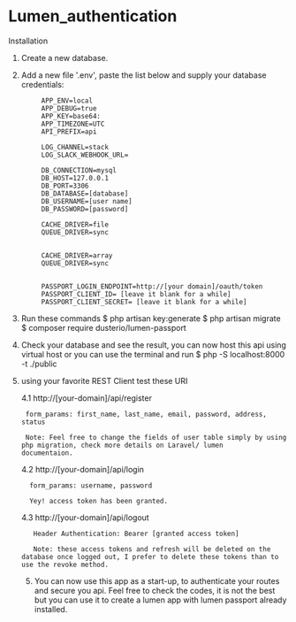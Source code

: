 # Lumen_authentication

Installation

1. Create a new database.
2. Add a new file '.env', paste the list below and supply your database credentials:

            APP_ENV=local
            APP_DEBUG=true
            APP_KEY=base64:
            APP_TIMEZONE=UTC
            API_PREFIX=api

            LOG_CHANNEL=stack
            LOG_SLACK_WEBHOOK_URL=

            DB_CONNECTION=mysql
            DB_HOST=127.0.0.1
            DB_PORT=3306
            DB_DATABASE=[database]
            DB_USERNAME=[user name]
            DB_PASSWORD=[password]

            CACHE_DRIVER=file
            QUEUE_DRIVER=sync


            CACHE_DRIVER=array
            QUEUE_DRIVER=sync


            PASSPORT_LOGIN_ENDPOINT=http://[your domain]/oauth/token
            PASSPORT_CLIENT_ID= [leave it blank for a while]
            PASSPORT_CLIENT_SECRET= [leave it blank for a while]


2. Run these commands
        $ php artisan key:generate
        $ php artisan migrate
        $ composer require dusterio/lumen-passport

3. Check your database and see the result, 
   you can now host this api using virtual host or you can use the terminal and run $ php -S localhost:8000 -t ./public 

4. using your favorite REST Client test these URI

    4.1 http://[your-domain]/api/register
        
        form_params: first_name, last_name, email, password, address, status
        
        Note: Feel free to change the fields of user table simply by using php migration, check more details on Laravel/ lumen                         documentaion.
    
    4.2  http://[your-domain]/api/login
    
         form_params: username, password
         
         Yey! access token has been granted.
         
       
    4.3   http://[your-domain]/api/logout
    
          Header Authentication: Bearer [granted access token]
    
          Note: these access tokens and refresh will be deleted on the database once logged out, I prefer to delete these tokens than to           use the revoke method.
        
    5. You can now use this app as a start-up, to authenticate your routes and secure you api. Feel free to check the codes, it is not          the best but you can use it to create a lumen app with lumen passport already installed.
    

        
